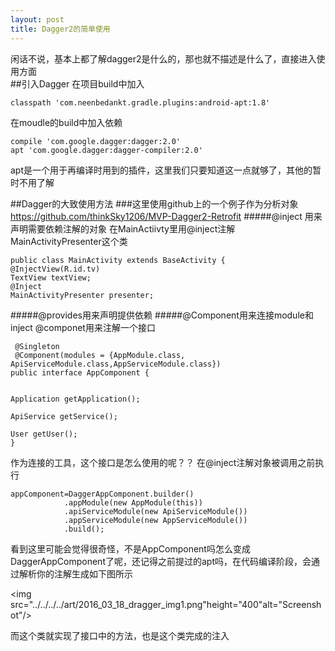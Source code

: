 ```yaml
---
layout: post
title: Dagger2的简单使用
---
```


闲话不说，基本上都了解dagger2是什么的，那也就不描述是什么了，直接进入使用方面  
##引入Dagger
在项目build中加入

	classpath 'com.neenbedankt.gradle.plugins:android-apt:1.8'


在moudle的build中加入依赖

	compile 'com.google.dagger:dagger:2.0'
	apt 'com.google.dagger:dagger-compiler:2.0'

apt是一个用于再编译时用到的插件，这里我们只要知道这一点就够了，其他的暂时不用了解

##Dagger的大致使用方法
###这里使用github上的一个例子作为分析对象
https://github.com/thinkSky1206/MVP-Dagger2-Retrofit
#####@inject 用来声明需要依赖注解的对象
在MainActiivty里用@inject注解MainActivityPresenter这个类


    public class MainActivity extends BaseActivity {
    @InjectView(R.id.tv)
    TextView textView;
    @Inject
    MainActivityPresenter presenter;

#####@provides用来声明提供依赖
#####@Component用来连接module和inject
@componet用来注解一个接口

     @Singleton
     @Component(modules = {AppModule.class, ApiServiceModule.class,AppServiceModule.class})
    public interface AppComponent {


    Application getApplication();

    ApiService getService();

    User getUser();
    }

作为连接的工具，这个接口是怎么使用的呢？？
在@inject注解对象被调用之前执行

    appComponent=DaggerAppComponent.builder()
                .appModule(new AppModule(this))
                .apiServiceModule(new ApiServiceModule())
                .appServiceModule(new AppServiceModule())
                .build();


看到这里可能会觉得很奇怪，不是AppComponent吗怎么变成DaggerAppComponent了呢，还记得之前提过的apt吗，在代码编译阶段，会通过解析你的注解生成如下图所示

<img src="../../../../art/2016_03_18_dragger_img1.png"height="400"alt="Screenshot"/>

而这个类就实现了接口中的方法，也是这个类完成的注入




